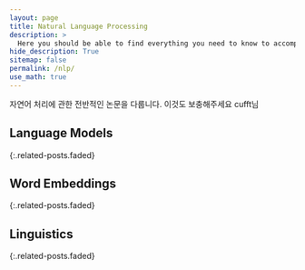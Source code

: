 ```yaml
---
layout: page
title: Natural Language Processing
description: >
  Here you should be able to find everything you need to know to accomplish the most common tasks when blogging with Hydejack.
hide_description: True
sitemap: false
permalink: /nlp/
use_math: true
---
```


자연어 처리에 관한 전반적인 논문을 다룹니다.
이것도 보충해주세요 cufft님

## Language Models
{:.related-posts.faded}

## Word Embeddings
{:.related-posts.faded}

## Linguistics
{:.related-posts.faded}


[Flamingo]: https://agency301.github.io/multi-modal/2023-07-28-Flamingo/  
[ImageBind]: https://agency301.github.io/multi-modal/2023-07-28-ImageBind/
[Lens]: https://agency301.github.io/multi-modal/2023-07-28-Lens/
[ViT]: https://agency301.github.io/multi-modal/2023-07-28-ViT/
